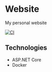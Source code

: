 # Website
My personal website

[![CI](https://github.com/DominicMaas/Website/actions/workflows/main.yml/badge.svg)](https://github.com/DominicMaas/Website/actions/workflows/main.yml)

## Technologies
 - ASP.NET Core 
 - Docker
